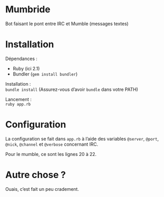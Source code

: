 # Mumbride #

Bot faisant le pont entre IRC et Mumble (messages textes)

# Installation #

Dépendances :

* Ruby (ici 2.1)
* Bundler (`gem install bundler`)

Installation :  
`bundle install` (Assurez-vous d’avoir `bundle` dans votre PATH)

Lancement :  
`ruby app.rb`

# Configuration

La configuration se fait dans `app.rb` à l’aide des variables `@server`, `@port`, `@nick`, `@channel` et `@verbose` concernant IRC.

Pour le mumble, ce sont les lignes 20 à 22.

# Autre chose ?

Ouais, c’est fait un peu cradement.